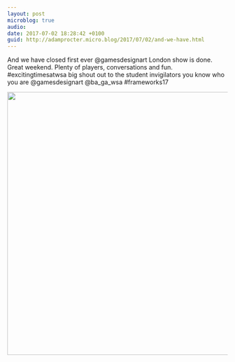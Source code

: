 ```yaml
---
layout: post
microblog: true
audio: 
date: 2017-07-02 18:28:42 +0100
guid: http://adamprocter.micro.blog/2017/07/02/and-we-have.html
---
```

And we have closed first ever @gamesdesignart London show is done. Great weekend. Plenty of players, conversations and fun. #excitingtimesatwsa big shout out to the student invigilators you know who you are @gamesdesignart @ba_ga_wsa #frameworks17

<img src="http://adamprocter.micro.blog/uploads/2017/4c1983c333.jpg" width="600" height="600" />
